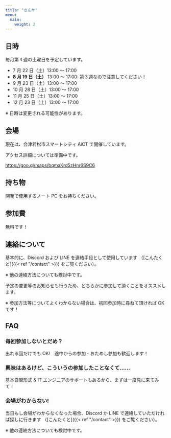 ```yaml
---
title: "さんか"
menu:
  main:
    weight: 2
---
```


## 日時

毎月第４週の土曜日を予定しています。

- 7 月 22 日（土）13:00 ～ 17:00
- **8 月 19 日（土）** 13:00 ～ 17:00: 第３週なので注意してください！
- 9 月 23 日（土）13:00 ～ 17:00
- 10 月 28 日（土）13:00 ～ 17:00
- 11 月 25 日（土）13:00 ～ 17:00
- 12 月 23 日（土）13:00 ～ 17:00

※ 日時は変更される可能性があります。

## 会場

現在は、会津若松市スマートシティ AiCT で開催しています。

アクセス詳細については準備中です。

https://goo.gl/maps/bqmaKrd5zHnr6S9C6

## 持ち物

開発で使用するノート PC をお持ちください。

## 参加費

無料です！

## 連絡について

基本的に、Discord および LINE を連絡手段として使用しています
（[こんたくと]({{< ref "/contact" >}}) をご覧ください）。

※ 他の連絡方法についても検討中です。

予定の変更等のお知らせも行うため、どちらかに参加して頂くことをオススメします。

※ 参加方法等についてよくわからない場合は、初回参加時に尋ねて頂ければ OK です！

## FAQ

### 毎回参加しないとだめ？

出れる回だけでも OK!　途中からの参加・おためし参加も歓迎します！

### 興味はあるけど、こういうの参加したことなくて……

基本自習形式 & IT エンジニアのサポートもあるから、まずは一度見に来てみて！

### 会場がわからない!

当日もし会場がわからなくなった場合、Discord か LINE で連絡していただければ探しに行きます
（[こんたくと]({{< ref "/contact" >}}) をご覧ください）。

※ 他の連絡方法についても検討中です。
